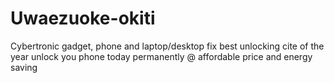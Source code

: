 # Uwaezuoke-okiti
Cybertronic gadget, phone and laptop/desktop fix best unlocking cite of the year unlock you phone today permanently @ affordable price and energy saving 
